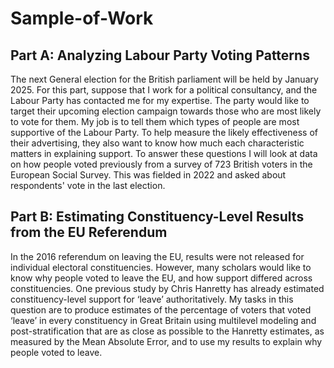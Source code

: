 # Sample-of-Work

## Part A: Analyzing Labour Party Voting Patterns
The next General election for the British parliament will be held by January 2025. For this part, suppose that I work for a political consultancy, and the Labour Party has contacted me for my expertise. The party would like to target their upcoming election campaign towards those who are most likely to vote for them. My job is to tell them which types of people are most supportive of the Labour Party. To help measure the likely effectiveness of their advertising, they also want to know how much each characteristic matters in explaining support. To answer these questions I will look at data on how people voted previously from a survey of 723 British voters in the European Social Survey. This was fielded in 2022 and asked about respondents' vote in the last election.

## Part B: Estimating Constituency-Level Results from the EU Referendum
In the 2016 referendum on leaving the EU, results were not released for individual electoral constituencies. However, many scholars would like to know why people voted to leave the EU, and 
how support differed across constituencies. One previous study by Chris Hanretty has already estimated constituency-level support for ‘leave’ authoritatively. My tasks in this question are to produce estimates of the percentage of voters that voted ‘leave’ in every constituency in Great Britain using multilevel modeling and post-stratification that are as close as possible to the Hanretty estimates, as measured by the Mean Absolute Error, and to use my results to explain why people voted to leave.
